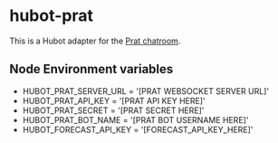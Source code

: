 hubot-prat
==========
This is a Hubot adapter for the [Prat chatroom](https://github.com/bkad/prat).

Node Environment variables
--------------------------
* HUBOT_PRAT_SERVER_URL   = '[PRAT WEBSOCKET SERVER URL]'
* HUBOT_PRAT_API_KEY      = '[PRAT API KEY HERE]'
* HUBOT_PRAT_SECRET       = '[PRAT SECRET HERE]'
* HUBOT_PRAT_BOT_NAME     = '[PRAT BOT USERNAME HERE]'
* HUBOT_FORECAST_API_KEY  = '[FORECAST_API_KEY_HERE]'
